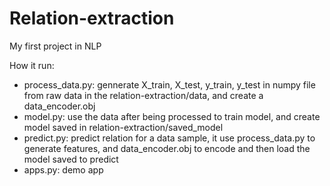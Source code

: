 # Relation-extraction
My first project in NLP

How it run:
- process_data.py: gennerate X_train, X_test, y_train, y_test in numpy file from raw data in the relation-extraction/data, and create a data_encoder.obj
- model.py: use the data after being processed to train model, and create model saved in relation-extraction/saved_model
- predict.py: predict relation for a data sample, it use process_data.py to generate features, and data_encoder.obj to encode and then load the model saved to predict
- apps.py: demo app

